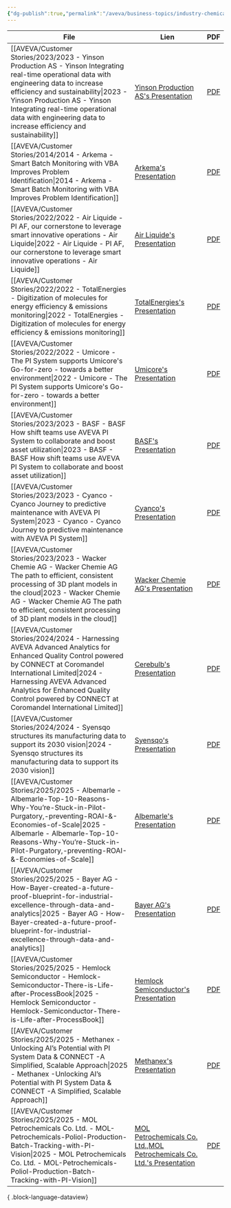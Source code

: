 ```yaml
---
{"dg-publish":true,"permalink":"/aveva/business-topics/industry-chemicals/","dgPassFrontmatter":true}
---
```



| File                                                                                                                                                                                                                                                                                                                        | Lien                                                                                                                                                                                                         | PDF                                                                                                                                                                                                                                                              |
| --------------------------------------------------------------------------------------------------------------------------------------------------------------------------------------------------------------------------------------------------------------------------------------------------------------------------- | ------------------------------------------------------------------------------------------------------------------------------------------------------------------------------------------------------------ | ---------------------------------------------------------------------------------------------------------------------------------------------------------------------------------------------------------------------------------------------------------------- |
| [[AVEVA/Customer Stories/2023/2023 - Yinson Production AS - Yinson Integrating real-time operational data with engineering data to increase efficiency and sustainability\|2023 - Yinson Production AS - Yinson Integrating real-time operational data with engineering data to increase efficiency and sustainability]] | [Yinson Production AS's Presentation](https://resources.osisoft.com/presentations/yinson--integrating-real-time-operational-data-with-engineering-data-to-increase-efficiency-and-sustainability/)           | [PDF](https://cdn.osisoft.com/osi/presentations/2023-AVEVA-San-Francisco/UC23NA-2ENU03-YinsonProductionAS-BerteBye-Yinson-Integrating-real-time-operational.pdf)                                                                                                 |
| [[AVEVA/Customer Stories/2014/2014 - Arkema - Smart Batch Monitoring with VBA Improves Problem Identification\|2014 - Arkema - Smart Batch Monitoring with VBA Improves Problem Identification]]                                                                                                                         | [Arkema's Presentation](https://resources.osisoft.com/presentations/smart-batch-monitoring-with-vba-improves-problem-identification/)                                                                        | [PDF](https://cdn.osisoft.com/corp/en/media/presentations/2014/UsersConference2014/PDF/UC2014_Arkema_Duffy_SmartBatchMonitoringwithVBAImprovesProblemIdentification.pdf)                                                                                         |
| [[AVEVA/Customer Stories/2022/2022 - Air Liquide - PI AF, our cornerstone to leverage smart innovative operations - Air Liquide\|2022 - Air Liquide - PI AF, our cornerstone to leverage smart innovative operations - Air Liquide]]                                                                                     | [Air Liquide's Presentation](https://resources.osisoft.com/presentations/pi-af--our-cornerstone-to-leverage-smart-innovative-operations---air-liquide/)                                                      | [PDF](https://cdn.osisoft.com/osi/presentations/2022-AVEVA-Amsterdam/UC22EU-D2CH050-Air-Liquide-Gentil-How-AF-is-becoming-an-essential-cornerstone.pdf)                                                                                                          |
| [[AVEVA/Customer Stories/2022/2022 - TotalEnergies - Digitization of molecules for energy efficiency & emissions monitoring\|2022 - TotalEnergies - Digitization of molecules for energy efficiency & emissions monitoring]]                                                                                             | [TotalEnergies's Presentation](https://resources.osisoft.com/presentations/two-talks---1--data-governance---2---digitization-of-molecules-for-energy-efficiency-and-emissions-monitoring---totalenergies/)   | [PDF](https://cdn.osisoft.com/osi/presentations/2022-AVEVA-Amsterdam/UC22EU-D2OG020-TotalEnergies-Segard-Bernadi-Data-Mgt-Molecules-Digitaliz.pdf)                                                                                                               |
| [[AVEVA/Customer Stories/2022/2022 - Umicore - The PI System supports Umicore's Go-for-zero - towards a better environment\|2022 - Umicore - The PI System supports Umicore's Go-for-zero - towards a better environment]]                                                                                               | [Umicore's Presentation](https://resources.osisoft.com/presentations/the-pi-system-supports-umicore-s-go-for-zero---towards-a-better-environment/)                                                           | [PDF](https://cdn.osisoft.com/osi/presentations/2022-AVEVA-Amsterdam/UC22EU-D2PI060-Umicore-deWolf-PI-System-supports-umicore.pdf)                                                                                                                               |
| [[AVEVA/Customer Stories/2023/2023 - BASF - BASF How shift teams use AVEVA  PI System  to collaborate and boost asset utilization\|2023 - BASF - BASF How shift teams use AVEVA  PI System  to collaborate and boost asset utilization]]                                                                                 | [BASF's Presentation](https://resources.osisoft.com/presentations/basf--how-shift-teams-use-aveva%E2%84%A2-pi-system%E2%84%A2-to-collaborate-and-boost-asset-utilization/)                                   | [PDF](https://cdn.osisoft.com/osi/presentations/2023-AVEVA-San-Francisco/UC23NA-1PRI04-BASF-Eckardt-BASF-How-shift-teams-use--PI-System-to-collaborate-and-boost-asset-utilization.pdf)                                                                          |
| [[AVEVA/Customer Stories/2023/2023 - Cyanco - Cyanco Journey to predictive maintenance with AVEVA  PI System\|2023 - Cyanco - Cyanco Journey to predictive maintenance with AVEVA  PI System]]                                                                                                                           | [Cyanco's Presentation](https://resources.osisoft.com/presentations/cyanco--journey-to-predictive-maintenance-with-aveva%E2%84%A2-pi-system%E2%84%A2/)                                                       | [PDF](https://cdn.osisoft.com/osi/presentations/2023-AVEVA-San-Francisco/UC23NA-2PRI07-Cyanco-Vinayak-Cyanco-Journey-to-predictive-maintenance-with-AVEVAPI-System.pdf)                                                                                          |
| [[AVEVA/Customer Stories/2023/2023 - Wacker Chemie AG - Wacker Chemie AG The path to efficient, consistent processing of 3D plant models in the cloud\|2023 - Wacker Chemie AG - Wacker Chemie AG The path to efficient, consistent processing of 3D plant models in the cloud]]                                         | [Wacker Chemie AG's Presentation](https://resources.osisoft.com/presentations/wacker-chemie-ag--the-path-to-efficient--consistent-processing-of-3d-plant-models-in-the-cloud/)                               | [PDF](https://cdn.osisoft.com/osi/presentations/2023-AVEVA-San-Francisco/UC23NA-1PRI02-WackerChemieAG-Mairhofer-The-path-to-efficient-consistent-processing-of-3D-plant-models-in-the-cloud.pdf)                                                                 |
| [[AVEVA/Customer Stories/2024/2024 - Harnessing AVEVA Advanced Analytics for Enhanced Quality Control powered by CONNECT at Coromandel International Limited\|2024 - Harnessing AVEVA Advanced Analytics for Enhanced Quality Control powered by CONNECT at Coromandel International Limited]]                           | [Cerebulb's Presentation](https://www.aveva.com/en/perspectives/presentations/2024/harnessing-aveva-advanced-analytics-for-enhanced-quality-control-powered-by-connect-at-coromandel-international-limited/) | [PDF](https://cdn.mediavalet.com/eunl/content/e1IOjenxg0WzPzbMw1rBAA/1og8BipxO0W63kkPK4JYnw/Original/Harnessing%20AVEVA%20Advanced%20Analytics%20for%20Enhanced%20Quality%20Control%20powered%20by%20CONNECT%C2%A0at%20Coromandel%20International%20Limited.pdf) |
| [[AVEVA/Customer Stories/2024/2024 - Syensqo structures its manufacturing data to support its 2030 vision\|2024 - Syensqo structures its manufacturing data to support its 2030 vision]]                                                                                                                                 | [Syensqo's Presentation](https://www.aveva.com/en/perspectives/presentations/2024/syensqo-structures-its-manufacturing-data-to-support-its-2030-vision/)                                                     | [PDF](https://cdn.mediavalet.com/eunl/content/S3jQVcczB06Dnd5qLqPKrw/7L6XVBcbtk6odtoyyAEuzA/Original/Syensqo%20structures%20its%20manufacturing%20data%20to%20support%20its%202030%20vision.pdf)                                                                 |
| [[AVEVA/Customer Stories/2025/2025 - Albemarle - Albemarle-Top-10-Reasons-Why-You’re-Stuck-in-Pilot-Purgatory,-preventing-ROAI-&-Economies-of-Scale\|2025 - Albemarle - Albemarle-Top-10-Reasons-Why-You’re-Stuck-in-Pilot-Purgatory,-preventing-ROAI-&-Economies-of-Scale]]                                             | [Albemarle's Presentation](https://www.aveva.com/en/perspectives/presentations/2025/albemarle--top-10-reasons-why-you-re-stuck-in-pilot-purgatory--preventing-roai---economies-of-scale/)                    | [PDF](https://cdn.mediavalet.com/eunl/content/LgD-Q212rUW0y7qRzAyW_g/jdWAwmKkcEGYU7YpkB7B4g/Original/Albemarle%3A%20Top%2010%20Reasons%20Why%20You%E2%80%99re%20Stuck%20in%20Pilot%20Purgatory%2C%20preventing%20ROAI%20%26%20Economies%20of%20Scale.pdf)        |
| [[AVEVA/Customer Stories/2025/2025 - Bayer AG - How-Bayer-created-a-future-proof-blueprint-for-industrial-excellence-through-data-and-analytics\|2025 - Bayer AG - How-Bayer-created-a-future-proof-blueprint-for-industrial-excellence-through-data-and-analytics]]                                                     | [Bayer AG's Presentation](https://www.aveva.com/en/perspectives/presentations/2025/how-bayer-created-a-future-proof-blueprint-for-industrial-excellence-through-data-and-analytics/)                         | [PDF](https://cdn.mediavalet.com/eunl/content/LIYRjirRiUyUdylb4pIyew/it1rx0bVGkea1T_t2_pd1A/Original/How%20Bayer%20created%20a%20future%20proof%20blueprint%20for%20industrial%20excellence%20through%20data%20and%20analytics.pdf)                              |
| [[AVEVA/Customer Stories/2025/2025 - Hemlock Semiconductor - Hemlock-Semiconductor-There-is-Life-after-ProcessBook\|2025 - Hemlock Semiconductor - Hemlock-Semiconductor-There-is-Life-after-ProcessBook]]                                                                                                               | [Hemlock Semiconductor's Presentation](https://www.aveva.com/en/perspectives/presentations/2025/hemlock-semiconductor--there-is-life-after-processbook/)                                                     | [PDF](https://cdn.mediavalet.com/eunl/content/dt8v4kaKi0eo-z5fJ6CZxA/MiYTlUzQ9UulVIDQ3d6Dgw/Original/Hemlock%20Semiconductor%3A%20There%20is%20Life%20after%20ProcessBook.pdf)                                                                                   |
| [[AVEVA/Customer Stories/2025/2025 - Methanex -Unlocking AI’s Potential with PI System Data & CONNECT -A Simplified, Scalable Approach\|2025 - Methanex -Unlocking AI’s Potential with PI System Data & CONNECT -A Simplified, Scalable Approach]]                                                                       | [Methanex's Presentation](https://www.aveva.com/en/perspectives/presentations/2025/methanex--unlocking-ai-s-potential-with-pi-system-data---connect--a-simplified--scalable-approach/)                       | [PDF](https://cdn.mediavalet.com/eunl/content/zknZRgZIdk-tAPjdS7cRgg/WDN5RjMomk62JQ93as4phg/Original/Methanex%3A%20Unlocking%20AI%E2%80%99s%20Potential%20with%20PI%20System%20Data%20%26%20CONNECT%3A%20A%20Simplified%2C%20Scalable%20Approach.pdf)            |
| [[AVEVA/Customer Stories/2025/2025 - MOL Petrochemicals Co. Ltd. - MOL-Petrochemicals-Poliol-Production-Batch-Tracking-with-PI-Vision\|2025 - MOL Petrochemicals Co. Ltd. - MOL-Petrochemicals-Poliol-Production-Batch-Tracking-with-PI-Vision]]                                                                         | [MOL Petrochemicals Co. Ltd.,MOL Petrochemicals Co. Ltd.'s Presentation](https://www.aveva.com/en/perspectives/presentations/2025/mol-petrochemicals--poliol-production-batch-tracking-with-pi-vision/)      | [PDF](https://cdn.mediavalet.com/eunl/content/ujMTwh6b_kicbSsgHRuKWA/RrBgwqVKQEOlaJxDRvzpJA/Original/MOL%20Petrochemicals%3A%20Poliol%20Production%20Batch%20Tracking%20with%20PI%20Vision.pdf)                                                                  |

{ .block-language-dataview}